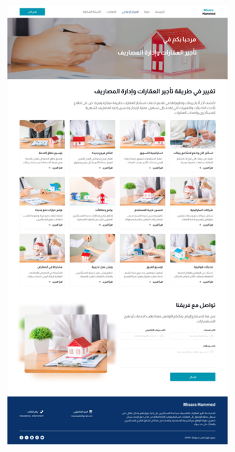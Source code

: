 ![Project Screenshot](https://github.com/Abdelrahman968/misara-hamed-project1-html-css/blob/main/project.png?raw=true)
